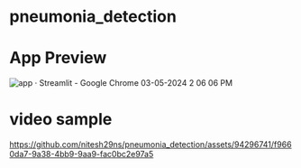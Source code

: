 # pneumonia_detection

# App Preview
![app · Streamlit - Google Chrome 03-05-2024 2 06 06 PM](https://github.com/nitesh29ns/pneumonia_detection/assets/94296741/944e78a5-7969-4905-bd4a-e24ed4ffa366)

# video sample 
https://github.com/nitesh29ns/pneumonia_detection/assets/94296741/f9660da7-9a38-4bb9-9aa9-fac0bc2e97a5
